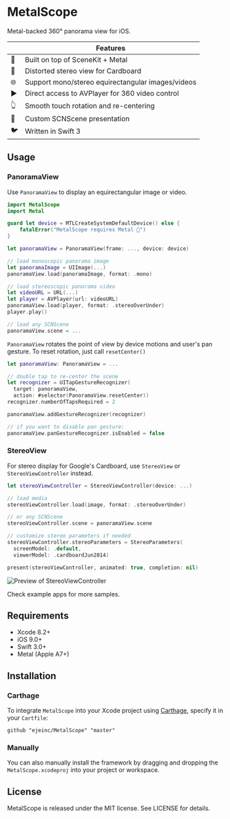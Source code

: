 # MetalScope

Metal-backed 360° panorama view for iOS.

|                          | Features
|--------------------------|---------
| :metal:                  | Built on top of SceneKit + Metal
| :eyes:                   | Distorted stereo view for Cardboard
| :globe_with_meridians:   | Support mono/stereo equirectangular images/videos
| :arrow_forward:          | Direct access to AVPlayer for 360 video control
| :point_up_2:             | Smooth touch rotation and re-centering
| :sunrise_over_mountains: | Custom SCNScene presentation
| :bird:                   | Written in Swift 3

## Usage

### PanoramaView

Use `PanoramaView` to display an equirectangular image or video.

```swift
import MetalScope
import Metal

guard let device = MTLCreateSystemDefaultDevice() else {
    fatalError("MetalScope requires Metal 🤘")
}

let panoramaView = PanoramaView(frame: ..., device: device)

// load monoscopic panorama image
let panoramaImage = UIImage(...)
panoramaView.load(panoramaImage, format: .mono)

// load stereoscopic panorama video
let videoURL = URL(...)
let player = AVPlayer(url: videoURL)
panoramaView.load(player, format: .stereoOverUnder)
player.play()

// load any SCNScene
panoramaView.scene = ...
```

`PanoramaView` rotates the point of view by device motions and user's pan gesture. To reset rotation, just call `resetCenter()`

```swift
let panoramaView: PanoramaView = ...

// double tap to re-center the scene
let recognizer = UITapGestureRecognizer(
  target: panoramaView,
  action: #selector(PanoramaView.resetCenter))
recognizer.numberOfTapsRequired = 2

panoramaView.addGestureRecognizer(recognizer)

// if you want to disable pan gesture:
panoramaView.panGestureRecognizer.isEnabled = false
```

### StereoView

For stereo display for Google's Cardboard, use `StereoView` or `StereoViewController` instead.

```swift
let stereoViewController = StereoViewController(device: ...)

// load media
stereoViewController.load(image, format: .stereoOverUnder)

// or any SCNScene
stereoViewController.scene = panoramaView.scene

// customize stereo parameters if needed
stereoViewController.stereoParameters = StereoParameters(
  screenModel: .default,
  viewerModel: .cardboardJun2014)

present(stereoViewController, animated: true, completion: nil)
```

![Preview of StereoViewController](https://raw.githubusercontent.com/ejeinc/MetalScope/master/Resources/stereo-preview.jpg)

Check example apps for more samples.

## Requirements

- Xcode 8.2+
- iOS 9.0+
- Swift 3.0+
- Metal (Apple A7+)

## Installation

### Carthage

To integrate `MetalScope` into your Xcode project using [Carthage](https://github.com/Carthage/Carthage), specify it in your `Cartfile`:

```ogdl
github "ejeinc/MetalScope" "master"
```

### Manually

You can also manually install the framework by dragging and dropping the `MetalScope.xcodeproj` into your project or workspace.

## License

MetalScope is released under the MIT license. See LICENSE for details.
